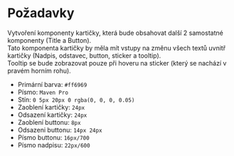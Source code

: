 # Požadavky

Vytvoření komponenty kartičky, která bude obsahovat další 2 samostatné komponenty (Title a Button). <br />
Tato komponenta kartičky by měla mít vstupy na změnu všech textů uvnitř kartičky (Nadpis, odstavec, button, sticker a tooltip).<br />
Tooltip se bude zobrazovat pouze při hoveru na sticker (který se nachází v pravém horním rohu).


- Primární barva: `#ff6969`
- Písmo: `Maven Pro`
- Stín: `0 5px 20px 0 rgba(0, 0, 0, 0.05)`
- Zaoblení kartičky: `24px`
- Odsazení kartičky: `24px`
- Zaoblení buttonu: `8px`
- Odsazeni buttonu: `14px 24px`
- Písmo buttonu: `16px/700`
- Písmo nadpisu: `22px/600`